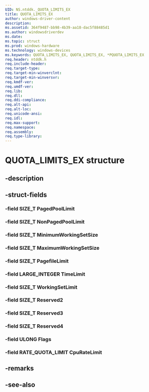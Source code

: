 ```yaml
---
UID: NS.ntddk._QUOTA_LIMITS_EX
title: QUOTA_LIMITS_EX
author: windows-driver-content
description: 
ms.assetid: 364f9487-bb98-4b39-aa18-dac5f88485d1
ms.author: windowsdriverdev
ms.date: 
ms.topic: struct
ms.prod: windows-hardware
ms.technology: windows-devices
ms.keywords: QUOTA_LIMITS_EX, QUOTA_LIMITS_EX, *PQUOTA_LIMITS_EX
req.header: ntddk.h
req.include-header:
req.target-type:
req.target-min-winverclnt:
req.target-min-winversvr:
req.kmdf-ver:
req.umdf-ver:
req.lib:
req.dll:
req.ddi-compliance:
req.alt-api:
req.alt-loc:
req.unicode-ansi:
req.idl:
req.max-support:
req.namespace:
req.assembly:
req.type-library:
---
```


# QUOTA_LIMITS_EX structure

## -description



## -struct-fields

### -field SIZE_T PagedPoolLimit			
 	
### -field SIZE_T NonPagedPoolLimit			
 	
### -field SIZE_T MinimumWorkingSetSize			
 	
### -field SIZE_T MaximumWorkingSetSize			
 	
### -field SIZE_T PagefileLimit			
 	
### -field LARGE_INTEGER TimeLimit			
 	
### -field SIZE_T WorkingSetLimit			
 	
### -field SIZE_T Reserved2			
 	
### -field SIZE_T Reserved3			
 	
### -field SIZE_T Reserved4			
 	
### -field ULONG Flags			
 	
### -field RATE_QUOTA_LIMIT CpuRateLimit			
 	
## -remarks

## -see-also